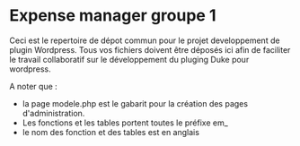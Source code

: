 <h1>Expense manager groupe 1</h1> 

Ceci est le repertoire de dépot commun pour le projet developpement de plugin Wordpress.
Tous vos fichiers doivent être déposés ici afin de faciliter le travail collaboratif sur le développement du pluging Duke pour wordpress.

A noter que : 
- la page modele.php est le gabarit pour la création des pages d'administration. 
- Les fonctions et les tables portent toutes le préfixe em_
- le nom des fonction et des tables est en anglais

